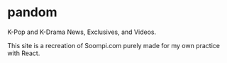 # pandom

K-Pop and K-Drama News, Exclusives, and Videos.

This site is a recreation of Soompi.com purely made for my own practice with React.
